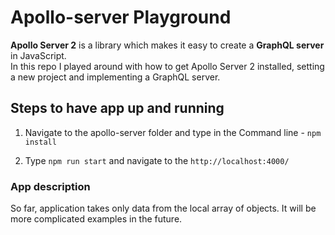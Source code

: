 # Apollo-server Playground

**Apollo Server 2** is a library which makes it easy to create a **GraphQL server** in JavaScript.  
In this repo I played around with how to get Apollo Server 2 installed, setting a new project and implementing a GraphQL server.

## Steps to have app up and running

1. Navigate to the apollo-server folder and type in the Command line - `npm install`

2. Type `npm run start` and navigate to the `http://localhost:4000/`

### App description

So far, application takes only data from the local array of objects. It will be more complicated examples in the future.
